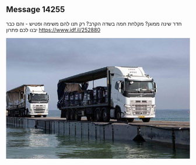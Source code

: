 ## Message 14255

חדר שינה ממוגן? מקלחת חמה בשדה הקרב?
רק תנו להם משימה ופטיש - והם כבר יבנו לכם פתרון
https://www.idf.il/252880

![Photo](14255/14255_photo.jpg)
